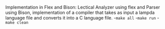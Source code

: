 Implementation in Flex and Bison: Lectical Analyzer using flex and Parser using Bison, implementation of a compiler that takes as input a lampda language file and converts it into a C language file. 
 -`make all`
 -`make run`
 -`make clean`

